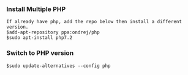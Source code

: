 ### Install Multiple PHP
```
If already have php, add the repo below then install a different version.
$add-apt-repository ppa:ondrej/php
$sudo apt-install php7.2
```
### Switch to PHP version
```
$sudo update-alternatives --config php
```
